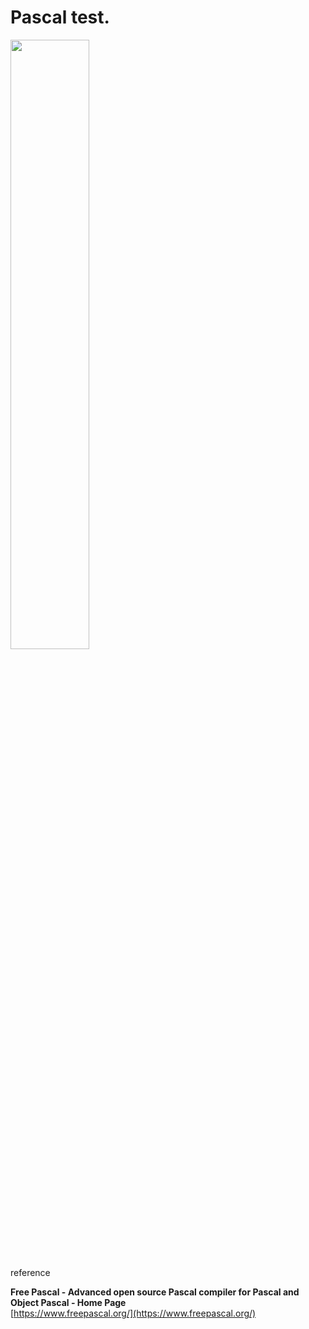 # Pascal test.

<img src="https://evofan.github.io/pascal_test//screenshot/pic_screenshot1.jpg" width="50%">  

reference  

**Free Pascal - Advanced open source Pascal compiler for Pascal and Object Pascal - Home Page**  
[https://www.freepascal.org/](https://www.freepascal.org/)  
